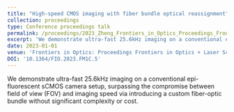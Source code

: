 ```yaml
---
title: "High-speed CMOS imaging with fiber bundle optical reassignment"
collection: proceedings
type: Conference proceedings talk
permalink: /proceedings/2023_Zheng_Frontiers_in_Optics_Proceedings_Frontiers_in_Optics__Laser_Science_2023_FiO_LS_2023
excerpt: 'We demonstrate ultra-fast 25.6kHz imaging on a conventional epi-fluorescent sCMOS camera setup, surpassing the compromise between field of view (FOV) and imaging speed via introducing a custom fiber-optic bundle without significant complexity or cost.'
date: 2023-01-01
venue: 'Frontiers in Optics: Proceedings Frontiers in Optics + Laser Science 2023, FiO, LS 2023'
DOI: '10.1364/FIO.2023.FM1C.5'
---
```

We demonstrate ultra-fast 25.6kHz imaging on a conventional epi-fluorescent sCMOS camera setup, surpassing the compromise between field of view (FOV) and imaging speed via introducing a custom fiber-optic bundle without significant complexity or cost.
